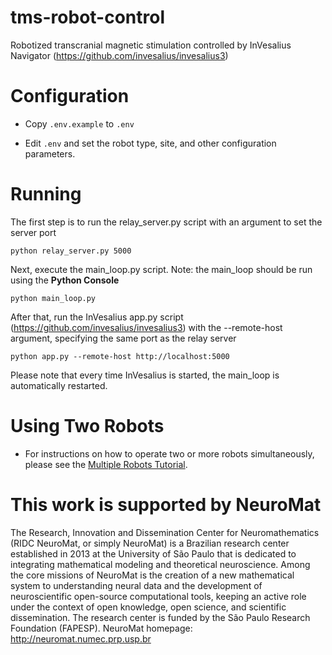 # tms-robot-control

Robotized transcranial magnetic stimulation controlled by InVesalius Navigator (https://github.com/invesalius/invesalius3)


# Configuration

- Copy `.env.example` to `.env`

- Edit `.env` and set the robot type, site, and other configuration parameters.

# Running

The first step is to run the relay_server.py script with an argument to set the server port

`python relay_server.py 5000`

Next, execute the main_loop.py script. Note: the main_loop should be run using the **Python Console**

`python main_loop.py`

After that, run the InVesalius app.py script (https://github.com/invesalius/invesalius3) with the --remote-host argument, specifying the same port as the relay server

 `python app.py --remote-host http://localhost:5000`

Please note that every time InVesalius is started, the main_loop is automatically restarted.

# Using Two Robots

- For instructions on how to operate two or more robots simultaneously, please see the [Multiple Robots Tutorial](docs/multiple_robots.md).

# This work is supported by NeuroMat

The Research, Innovation and Dissemination Center for Neuromathematics (RIDC NeuroMat, or simply NeuroMat) is a Brazilian research center established in 2013 at the University of São Paulo that is dedicated to integrating mathematical modeling and theoretical neuroscience. Among the core missions of NeuroMat is the creation of a new mathematical system to understanding neural data and the development of neuroscientific open-source computational tools, keeping an active role under the context of open knowledge, open science, and scientific dissemination. The research center is  funded by the São Paulo Research Foundation (FAPESP). NeuroMat homepage: http://neuromat.numec.prp.usp.br
